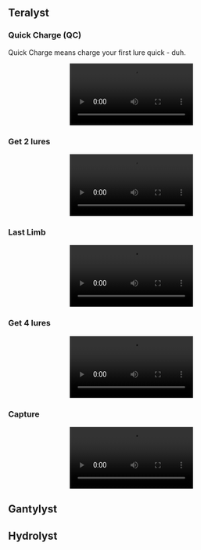 
## Teralyst

### Quick Charge (QC)
Quick Charge means charge your first lure quick - duh.
<div align="center">
<video src="video/QC.mp4" controls width="50%">
</div>

### Get 2 lures
<div align="center">
<video src="video/Get 2 lures.mp4" controls width="50%">
</div>

### Last Limb
<div align="center">
<video src="video/Last limb.mp4" controls width="50%">
</div>

### Get 4 lures
<div align="center">
<video src="video/Get 4 lures.mp4" controls width="50%">
</div>

### Capture
<div align="center">
<video src="video/Capture.mp4" controls width="50%">
</div>

## Gantylyst



## Hydrolyst


